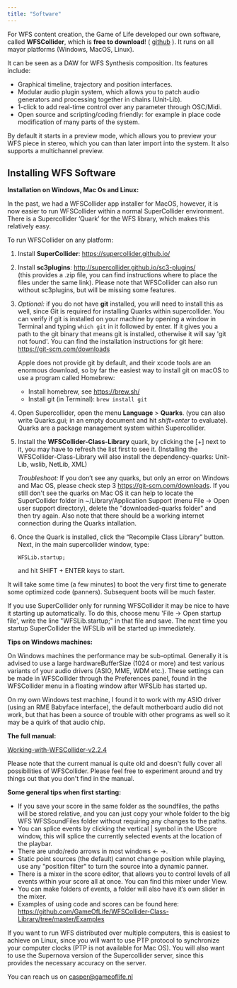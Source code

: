```yaml
---
title: "Software"
---
```


For WFS content creation, the Game of Life developed our own software, called __WFSCollider__, which is __free to download__! ( [github](https://github.com/GameOfLife) ). It runs on all mayor platforms (Windows, MacOS, Linux). 

It can be seen as a DAW for WFS Synthesis composition. Its features include:

* Graphical timeline, trajectory and position interfaces.
* Modular audio plugin system, which allows you to patch audio generators and processing together in chains (Unit-Lib).
* 1-click to add real-time control over any parameter through OSC/Midi.
* Open source and scripting/coding friendly: for example in place code modification of many parts of the system.

By default it starts in a preview mode, which allows you to preview your WFS piece in stereo, which you can than later import into the system. It also supports a multichannel preview.

## Installing WFS Software

**Installation on Windows, Mac Os and Linux:**

In the past, we had a WFSCollider app installer for MacOS, however, it is now
easier to run WFSCollider within a normal SuperCollider environment. There is a
Supercollider ‘Quark’ for the WFS library, which makes this relatively easy.

To run WFSCollider on any platform:

1. Install **SuperCollider**: <https://supercollider.github.io/>  

2. Install **sc3plugins**: <http://supercollider.github.io/sc3-plugins/>  
(this provides a .zip file, you can find instructions where to place the
files under the same link). Please note that WFSCollider can also run without sc3plugins, but will be missing some features.

3. *Optional:* if you do not have **git** installed, you will need to install this
   as well, since Git is required for installing Quarks within supercollider. You can verify if git is installed on your machine by opening a window in Terminal and typing ```which git``` in it followed by enter. If it gives you a path to the git binary that means git is installed, otherwise it will say 'git not found'. You can find the installation instructions for git here:
    <https://git-scm.com/downloads>

    Apple does not provide git by default, and their xcode tools are an enormous download, so by far the easiest way to install git on macOS to use a program called Homebrew:

    - Install homebrew, see <https://brew.sh/>
    - Install git (in Terminal):
        ```brew install git```
        
4. Open Supercollider, open the menu __Language__ > __Quarks__. 
(you can also write Quarks.gui; in an empty document and hit _shift+enter_ to evaluate). 
Quarks are a package management system within Supercollider.

5. Install the **WFSCollider-Class-Library** quark, by clicking the
\[+\] next to it, you may have to refresh the list first to see it. (Installing the WFSCollider-Class-Library will also install the dependency-quarks: Unit-Lib, wslib, NetLib, XML)

	*Troubleshoot:* If you don’t see any quarks, but only an error on Windows and Mac OS, please check step 3
<https://git-scm.com/downloads>. If you still don't see the quarks on Mac OS it can help to locate the SuperCollider folder in ~/Library/Application Support (menu File -> Open user support directory), delete the "downloaded-quarks folder" and then try again. Also note that there should be a working internet connection during the Quarks intallation.

6. Once the Quark is installed, click the “Recompile Class Library”
button.  
Next, in the main supercollider window, type:

	`WFSLib.startup;`  
  
	and hit SHIFT + ENTER keys to start.  
  
It will take some time (a few minutes) to boot the very first time to
generate some optimized code (panners). Subsequent boots will be much
faster. 

If you use SuperCollider only for running WFSCollider it may be nice to have it starting up automatically. To do this, choose menu 'File -> Open startup file', write the line "WFSLib.startup;" in that file and save. The next time you startup SuperCollider the WFSLib will be started up immediately.

**Tips on Windows machines:**

On Windows machines the performance may be sub-optimal. Generally it is advised to use a large hardwareBufferSize (1024 or more) and test various variants of your audio drivers (ASIO, MME, WDM etc.). These settings can be made in WFSCollider through the Preferences panel, found in the WFSCollider menu in a floating window after WFSLib has started up.
 
On my own Windows test machine, I found it to work with my ASIO
driver (using an RME Babyface interface), the default motherboard audio
did not work, but that has been a source of trouble with other programs
as well so it may be a quirk of that audio chip.  

**The full manual:**

[Working-with-WFSCollider-v2.2.4](/pdf/Working-with-WFSCollider-v2.2.4.pdf "pdf manual")

Please note that the current manual is quite old and doesn't fully cover all possibilities of WFSCollider. Please feel free to experiment around and try things out that you don't find in the manual.

**Some general tips when first starting:**

-   If you save your score in the same folder as the soundfiles, the paths will
    be stored relative, and you can just copy your whole folder to the big WFS
    WFSSoundFiles folder without requiring any changes to the paths.
-   You can splice events by clicking the vertical | symbol in the UScore
    window, this will splice the currently selected events at the location of
    the playbar.
-   There are undo/redo arrows in most windows <- ->.
-   Static point sources (the default) cannot change position while playing, use any "position filter" to turn
    the source into a dynamic panner.
-   There is a mixer in the score editor, that allows you to control
    levels of all events within your score all at once. You can find
    this mixer under View.
-   You can make folders of events, a folder will also have it’s own
    slider in the mixer.
-   Examples of using code and scores can be found here:
    <https://github.com/GameOfLife/WFSCollider-Class-Library/tree/master/Examples>

If you want to run WFS distributed over multiple computers, this is
easiest to achieve on Linux, since you will want to use PTP protocol to
synchronize your computer clocks (PTP is not available for Mac OS). You
will also want to use the Supernova version of the Supercollider server,
since this provides the necessary accuracy on the server.

You can reach us on casper@gameoflife.nl